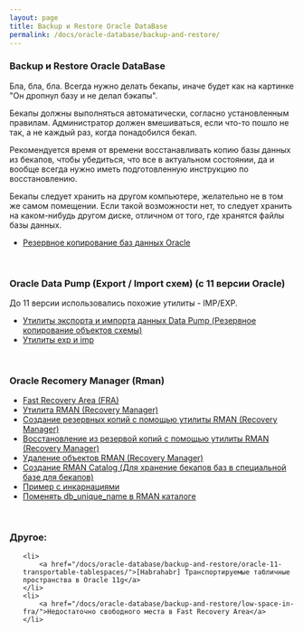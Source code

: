 ```yaml
---
layout: page
title: Backup и Restore Oracle DataBase
permalink: /docs/oracle-database/backup-and-restore/
---
```



### Backup и Restore Oracle DataBase


Бла, бла, бла. Всегда нужно делать бекапы, иначе будет как на картинке "Он дропнул базу и не делал бэкапы".

Бекапы должны выполняться автоматически, согласно установленным правилам. Администратор должен вмешиваться, если что-то пошло не так, а не каждый раз, когда понадобился бекап.

Рекомендуется время от времени восстанавливать копию базы данных из бекапов, чтобы убедиться, что все в актуальном состоянии, да и вообще всегда нужно иметь подготовленную инструкцию по восстановлению.


Бекапы следует хранить на другом компьютере, желательно не в том же самом помещении. Если такой возможности нет, то следует хранить на каком-нибудь другом диске, отличном от того, где хранятся файлы базы данных.


<!--Для центролизованного хранения бекапов большого количества баз данных, Oracle предлагает использовать Oracle Catalog - еще одна база, созданная специально для бекапов.
-->

<ul>
    <li>
        <a href="/docs/oracle-database/backup-and-restore/oracle-database-backup/">Резервное копирование баз данных Oracle</a>
    </li>
</ul>

<br/>

### Oracle Data Pump (Export / Import схем) (с 11 версии Oracle)

До 11 версии использовались похожие утилиты - IMP/EXP.

<ul>
    <li>
        <a href="/docs/oracle-database/backup-and-restore/oracle-data-pump/">Утилиты экспорта и импорта данных Data Pump (Резервное копирование объектов схемы)</a>
    </li>
    <li>
        <a href="http://odba.ru/showthread.php?t=28">Утилиты exp и imp</a>
    </li>
</ul>


<br/>

### Oracle Recomery Manager (Rman)


<ul>
    <li>
        <a href="/docs/oracle-database/backup-and-restore/rman/about-oracle-rman/fra/">Fast Recovery Area (FRA)</a>
    </li>
    <li>
        <a href="/docs/oracle-database/backup-and-restore/rman/about-oracle-rman/">Утилита RMAN (Recovery Manager)</a>
    </li>
    <li>
        <a href="/docs/oracle-database/backup-and-restore/rman/oracle-rman-backup/">Создание резервных копий с помощью утилиты RMAN (Recovery Manager)</a>
    </li>
    <li>
        <a href="/docs/oracle-database/backup-and-restore/rman/oracle-rman-restore-and-recover/">Восстановление из резервой копий с помощью утилиты RMAN (Recovery Manager)</a>
    </li>
    <li>
        <a href="/docs/oracle-database/backup-and-restore/rman/oracle-rman-delete/">Удаление объектов RMAN (Recovery Manager)</a>
    </li>
    <li>
        <a href="/docs/oracle-database/backup-and-restore/rman/rman-catalog-installation/">Создание RMAN Catalog (Для хранение бекапов баз в специальной базе для бекапов)</a>
    </li>
    <li>
        <a href="/docs/oracle-database/backup-and-restore/rman/rman-incarnations-sample/">Пример с инкарнациями</a>
    </li>
    <li>
        <a href="/docs/oracle-database/backup-and-restore/rman/change-db-unique-name-in-catalog/">Поменять db_unique_name в RMAN каталоге</a>
    </li>



</ul>



<br/>

### Другое:

<ul>

    <li>
        <a href="/docs/oracle-database/backup-and-restore/oracle-11-transportable-tablespaces/">[Habrahabr] Транспортируемые табличные пространства в Oracle 11g</a>
    </li>
    <li>
        <a href="/docs/oracle-database/backup-and-restore/low-space-in-fra/">Недостаточно свободного места в Fast Recovery Area</a>
    </li>
</ul>
